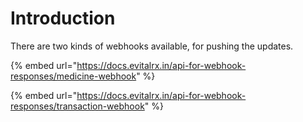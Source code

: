 # Introduction

There are two kinds of webhooks available, for pushing the updates.&#x20;



{% embed url="https://docs.evitalrx.in/api-for-webhook-responses/medicine-webhook" %}

{% embed url="https://docs.evitalrx.in/api-for-webhook-responses/transaction-webhook" %}






